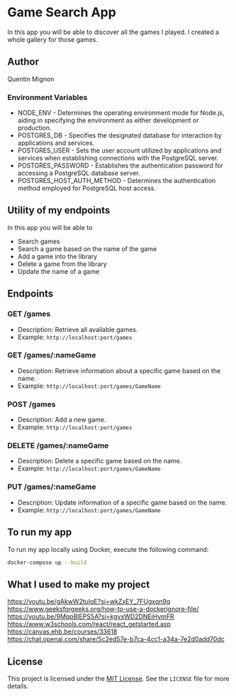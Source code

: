 # Game Search App

In this app you will be able to discover all the games I played. I created a whole gallery for those games.

## Author

Quentin Mignon

### Environment Variables

- NODE_ENV - Determines the operating environment mode for Node.js, aiding in specifying the environment as either development or production.
- POSTGRES_DB - Specifies the designated database for interaction by applications and services.
- POSTGRES_USER - Sets the user account utilized by applications and services when establishing connections with the PostgreSQL server.
- POSTGRES_PASSWORD - Establishes the authentication password for accessing a PostgreSQL database server.
- POSTGRES_HOST_AUTH_METHOD - Determines the authentication method employed for PostgreSQL host access.

## Utility of my endpoints

In this app you will be able to

- Search games
- Search a game based on the name of the game
- Add a game into the library
- Delete a game from the library
- Update the name of a game

## Endpoints

### GET /games

- Description: Retrieve all available games.
- Example: `http://localhost:port/games`

### GET /games/:nameGame

- Description: Retrieve information about a specific game based on the name.
- Example: `http://localhost:port/games/GameName`

### POST /games

- Description: Add a new game.
- Example: `http://localhost:port/games`

### DELETE /games/:nameGame

- Description: Delete a specific game based on the name.
- Example: `http://localhost:port/games/GameName`

### PUT /games/:nameGame

- Description: Update information of a specific game based on the name.
- Example: `http://localhost:port/games/GameName`

## To run my app

To run my app locally using Docker, execute the following command:

```bash
docker-compose up --build
```

## What I used to make my project

https://youtu.be/gAkwW2tuIqE?si=wkZxEY_7FUgxqn9q
https://www.geeksforgeeks.org/how-to-use-a-dockerignore-file/
https://youtu.be/9MqpBlEPS5A?si=kgyxWD2DNEiHymFR
https://www.w3schools.com/react/react_getstarted.asp
https://canvas.ehb.be/courses/33618
https://chat.openai.com/share/5c2ed57e-b7ca-4cc1-a34a-7e2d0add70dc

## License

This project is licensed under the [MIT License](https://opensource.org/licenses/MIT). See the `LICENSE` file for more details.
